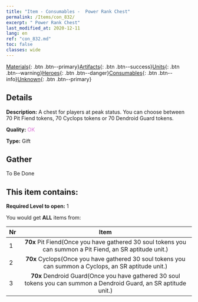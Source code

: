 ```yaml
---
title: "Item - Consumables -  Power Rank Chest"
permalink: /Items/con_832/
excerpt: " Power Rank Chest"
last_modified_at: 2020-12-11
lang: en
ref: "con_832.md"
toc: false
classes: wide
---
```

 [Materials](/Items/){: .btn .btn--primary}[Artifacts](/Items/Artifacts/){: .btn .btn--success}[Units](/Items/Units/){: .btn .btn--warning}[Heroes](/Items/Heroes/){: .btn .btn--danger}[Consumables](/Items/Consumables/){: .btn .btn--info}[Unknown](/Items/Unknown/){: .btn .btn--primary}

## Details
 **Description:** A chest for players at peak status. You can choose between 70 Pit Fiend tokens, 70 Cyclops tokens or 70 Dendroid Guard tokens.

 **Quality:** <span style="color: #DA70D6">OK</span>

 **Type:** Gift

## Gather

  To Be Done

## This item contains:

 **Required Level to open:** 1

 You would get **ALL** items  from:

  | Nr |      Item    |
  |:---|:------------:|
  | 1 |  **70x** Pit Fiend(Once you have gathered 30 soul tokens you can summon a Pit Fiend, an SR aptitude unit.) | 
  | 2 |  **70x** Cyclops(Once you have gathered 30 soul tokens you can summon a Cyclops, an SR aptitude unit.) | 
  | 3 |  **70x** Dendroid Guard(Once you have gathered 30 soul tokens you can summon a Dendroid Guard, an SR aptitude unit.) | 
